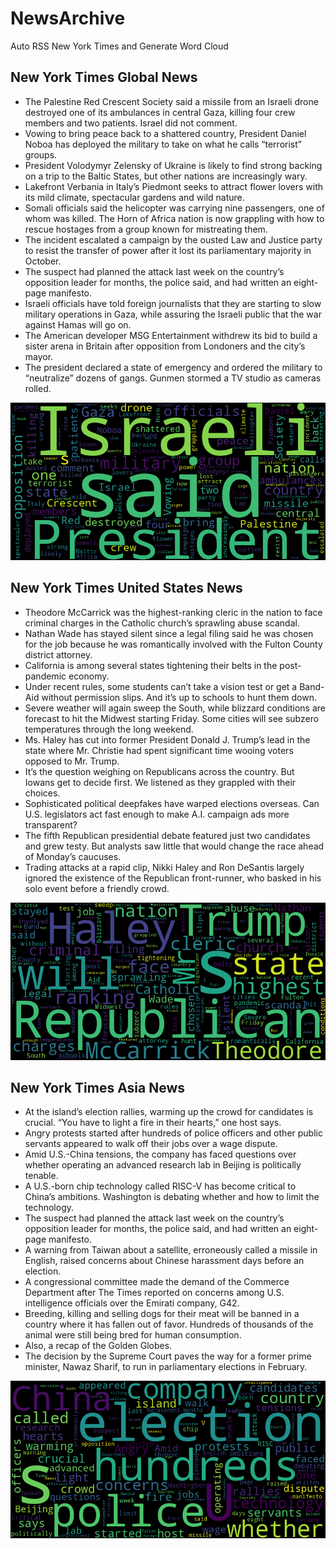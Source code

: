 # NewsArchive
Auto RSS New York Times and Generate Word Cloud

## New York Times Global News
* The Palestine Red Crescent Society said a missile from an Israeli drone destroyed one of its ambulances in central Gaza, killing four crew members and two patients. Israel did not comment.
* Vowing to bring peace back to a shattered country, President Daniel Noboa has deployed the military to take on what he calls “terrorist” groups.
* President Volodymyr Zelensky of Ukraine is likely to find strong backing on a trip to the Baltic States, but other nations are increasingly wary.
* Lakefront Verbania in Italy’s Piedmont seeks to attract flower lovers with its mild climate, spectacular gardens and wild nature.
* Somali officials said the helicopter was carrying nine passengers, one of whom was killed. The Horn of Africa nation is now grappling with how to rescue hostages from a group known for mistreating them.
* The incident escalated a campaign by the ousted Law and Justice party to resist the transfer of power after it lost its parliamentary majority in October.
* The suspect had planned the attack last week on the country’s opposition leader for months, the police said, and had written an eight-page manifesto.
* Israeli officials have told foreign journalists that they are starting to slow military operations in Gaza, while assuring the Israeli public that the war against Hamas will go on.
* The American developer MSG Entertainment withdrew its bid to build a sister arena in Britain after opposition from Londoners and the city’s mayor.
* The president declared a state of emergency and ordered the military to “neutralize” dozens of gangs. Gunmen stormed a TV studio as cameras rolled.

![Global](./global.png)
## New York Times United States News
* Theodore McCarrick was the highest-ranking cleric in the nation to face criminal charges in the Catholic church’s sprawling abuse scandal.
* Nathan Wade has stayed silent since a legal filing said he was chosen for the job because he was romantically involved with the Fulton County district attorney.
* California is among several states tightening their belts in the post-pandemic economy.
* Under recent rules, some students can’t take a vision test or get a Band-Aid without permission slips. And it’s up to schools to hunt them down.
* Severe weather will again sweep the South, while blizzard conditions are forecast to hit the Midwest starting Friday. Some cities will see subzero temperatures through the long weekend.
* Ms. Haley has cut into former President Donald J. Trump’s lead in the state where Mr. Christie had spent significant time wooing voters opposed to Mr. Trump.
* It’s the question weighing on Republicans across the country. But Iowans get to decide first. We listened as they grappled with their choices.
* Sophisticated political deepfakes have warped elections overseas. Can U.S. legislators act fast enough to make A.I. campaign ads more transparent?
* The fifth Republican presidential debate featured just two candidates and grew testy. But analysts saw little that would change the race ahead of Monday’s caucuses.
* Trading attacks at a rapid clip, Nikki Haley and Ron DeSantis largely ignored the existence of the Republican front-runner, who basked in his solo event before a friendly crowd.

![US](./usnews.png)
## New York Times Asia News
* At the island’s election rallies, warming up the crowd for candidates is crucial. “You have to light a fire in their hearts,” one host says.
* Angry protests started after hundreds of police officers and other public servants appeared to walk off their jobs over a wage dispute.
* Amid U.S.-China tensions, the company has faced questions over whether operating an advanced research lab in Beijing is politically tenable.
* A U.S.-born chip technology called RISC-V has become critical to China’s ambitions. Washington is debating whether and how to limit the technology.
* The suspect had planned the attack last week on the country’s opposition leader for months, the police said, and had written an eight-page manifesto.
* A warning from Taiwan about a satellite, erroneously called a missile in English, raised concerns about Chinese harassment days before an election.
* A congressional committee made the demand of the Commerce Department after The Times reported on concerns among U.S. intelligence officials over the Emirati company, G42.
* Breeding, killing and selling dogs for their meat will be banned in a country where it has fallen out of favor. Hundreds of thousands of the animal were still being bred for human consumption.
* Also, a recap of the Golden Globes.
* The decision by the Supreme Court paves the way for a former prime minister, Nawaz Sharif, to run in parliamentary elections in February.

![Asian](./asian.png)
